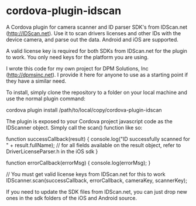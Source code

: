 # cordova-plugin-idscan
A Cordova plugin for camera scanner and ID parser SDK's from IDScan.net (http://IDScan.net). Use it to scan drivers licenses and other IDs with the device camera, and parse out the data. Android and iOS are supported.

A valid license key is required for both SDKs from IDScan.net for the plugin to work. You only need keys for the platform you are using.

I wrote this code for my own project for DPM Solutions, Inc (http://dpmsinc.net). I provide it here for anyone to use as a starting point if they have a similar need.

To install, simply clone the repository to a folder on your local machine and use the normal plugin command:

cordova plugin install /path/to/local/copy/cordova-plugin-idscan

The plugin is exposed to your Cordova project javascript code as the IDScanner object. Simply call the scan() function like so:

function successCallback(result) {
  console.log("ID successfully scanned for " + result.fullName);
  // for all fields available on the result object, refer to DriverLicenseParser.h in the iOS sdk
}

function errorCallback(errorMsg) {
  console.log(errorMsg);
}

// You must get valid license keys from IDScan.net for this to work
IDScanner.scan(successCallback, errorCallback, cameraKey, scannerKey);

If you need to update the SDK files from IDScan.net, you can just drop new ones in the sdk folders of the iOS and Android source.

